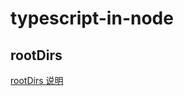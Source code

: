 # typescript-in-node

## rootDirs

[rootDirs 说明]


[rootDirs 说明]: http://www.typescriptlang.org/docs/handbook/module-resolution.html#virtual-directories-with-rootdirs "rootDirs 说明"
